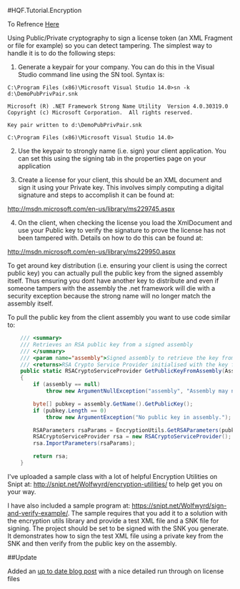 #HQF.Tutorial.Encryption

To Refrence [Here](http://stackoverflow.com/a/359923/1616023)  

Using Public/Private cryptography to sign a license token (an XML Fragment or file for example) so you can detect tampering. The simplest way to handle it is to do the following steps:

1) Generate a keypair for your company. You can do this in the Visual Studio command line using the SN tool. Syntax is:

```
C:\Program Files (x86)\Microsoft Visual Studio 14.0>sn -k d:\DemoPubPrivPair.snk

Microsoft (R) .NET Framework Strong Name Utility  Version 4.0.30319.0
Copyright (c) Microsoft Corporation.  All rights reserved.

Key pair written to d:\DemoPubPrivPair.snk

C:\Program Files (x86)\Microsoft Visual Studio 14.0>
```  

2) Use the keypair to strongly name (i.e. sign) your client application. You can set this using the signing tab in the properties page on your application

3) Create a license for your client, this should be an XML document and sign it using your Private key. This involves simply computing a digital signature and steps to accomplish it can be found at:

http://msdn.microsoft.com/en-us/library/ms229745.aspx

4) On the client, when checking the license you load the XmlDocument and use your Public key to verify the signature to prove the license has not been tampered with. Details on how to do this can be found at:

http://msdn.microsoft.com/en-us/library/ms229950.aspx

To get around key distribution (i.e. ensuring your client is using the correct public key) you can actually pull the public key from the signed assembly itself. Thus ensuring you dont have another key to distribute and even if someone tampers with the assembly the .net framework will die with a security exception because the strong name will no longer match the assembly itself.

To pull the public key from the client assembly you want to use code similar to:

```c#
    /// <summary>
    /// Retrieves an RSA public key from a signed assembly
    /// </summary>
    /// <param name="assembly">Signed assembly to retrieve the key from</param>
    /// <returns>RSA Crypto Service Provider initialised with the key from the assembly</returns>
    public static RSACryptoServiceProvider GetPublicKeyFromAssembly(Assembly assembly)
    {
        if (assembly == null)
            throw new ArgumentNullException("assembly", "Assembly may not be null");

        byte[] pubkey = assembly.GetName().GetPublicKey();
        if (pubkey.Length == 0)
            throw new ArgumentException("No public key in assembly.");

        RSAParameters rsaParams = EncryptionUtils.GetRSAParameters(pubkey);
        RSACryptoServiceProvider rsa = new RSACryptoServiceProvider();
        rsa.ImportParameters(rsaParams);

        return rsa;
    }

```

I've uploaded a sample class with a lot of helpful Encryption Utilities on Snipt at: http://snipt.net/Wolfwyrd/encryption-utilities/ to help get you on your way.

I have also included a sample program at: https://snipt.net/Wolfwyrd/sign-and-verify-example/. The sample requires that you add it to a solution with the encryption utils library and provide a test XML file and a SNK file for signing. The project should be set to be signed with the SNK you generate. It demonstrates how to sign the test XML file using a private key from the SNK and then verify from the public key on the assembly.

##Update

Added an [up to date blog post](http://www.leapinggorilla.com/Blog/Read/1019/signed-xml-licenses) with a nice detailed run through on license files


